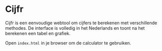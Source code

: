 # Cijfr

Cijfr is een eenvoudige webtool om cijfers te berekenen met verschillende methodes. De interface is volledig in het Nederlands en toont na het berekenen een tabel en grafiek.

Open `index.html` in je browser om de calculator te gebruiken.
